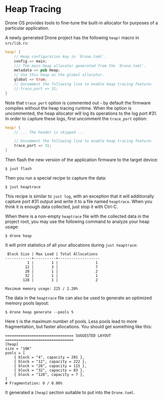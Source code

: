 # Heap Tracing

Drone OS provides tools to fine-tune the built-in allocator for purposes of a
particular application.

A newly generated Drone project has the following `heap!` macro in `src/lib.rs`:

```rust
heap! {
    // Heap configuration key in `Drone.toml`.
    config => main;
    /// The main heap allocator generated from the `Drone.toml`.
    metadata => pub Heap;
    // Use this heap as the global allocator.
    global => true;
    // Uncomment the following line to enable heap tracing feature:
    // trace_port => 31;
}
```

Note that `trace_port` option is commented out - by default the firmware
compiles without the heap tracing runtime. When the option is uncommented, the
heap allocator will log its operations to the log port #31. In order to capture
these logs, first uncomment the `trace_port` option:

```rust
heap! {
    // ... The header is skipped ...

    // Uncomment the following line to enable heap tracing feature:
    trace_port => 31;
}
```

Then flash the new version of the application firmware to the target device:

```shell
$ just flash
```

Then you run a special recipe to capture the data:

```shell
$ just heaptrace
```

This recipe is similar to `just log`, with an exception that it will
additionally capture port #31 output and write it to a file named
`heaptrace`. When you think it is enough data collected, just stop it with
Ctrl-C.

When there is a non-empty `heaptrace` file with the collected data in the
project root, you may use the following command to analyze your heap usage:

```shell
$ drone heap
```

It will print statistics of all your allocations during `just heaptrace`:

```text
 Block Size | Max Load | Total Allocations
------------+----------+-------------------
          1 |        1 |                 1
         12 |        3 |                 7
         28 |        1 |                 2
         32 |        1 |                 1
        128 |        1 |                 2

Maximum memory usage: 225 / 2.20%
```

The data in the `heaptrace` file can also be used to generate an optimized
memory pools layout:

```shell
$ drone heap generate --pools 5
```

Here `5` is the maximum number of pools. Less pools lead to more fragmentation,
but faster allocations. You should get something like this:

```text
=============================== SUGGESTED LAYOUT ===============================
[heap]
size = "10K"
pools = [
    { block = "4", capacity = 201 },
    { block = "12", capacity = 222 },
    { block = "28", capacity = 115 },
    { block = "32", capacity = 83 },
    { block = "128", capacity = 7 },
]
# Fragmentation: 0 / 0.00%
```

It generated a `[heap]` section suitable to put into the `Drone.toml`.
